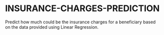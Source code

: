 # INSURANCE-CHARGES-PREDICTION
Predict how much could be the insurance charges for a beneficiary based on the data provided using Linear Regression.
